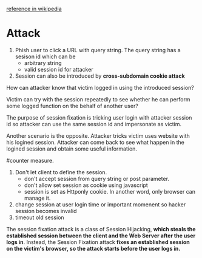 [reference in wikipedia](https://en.wikipedia.org/wiki/Session_fixation)

# Attack
1. Phish user to click a URL with query string. The query string has a sesison id which can be
	+ arbitrary string
	+ valid session id for attacker 
2. Session can also be introduced by **cross-subdomain cookie attack**

How can attacker know that victim logged in using the introduced session?

Victim can try with the session repeatedly to see whether he can perform some logged function on the behalf of another user?

The purpose of session fixation is tricking user login  with attacker session id so attacker can use the same session id and impersonate as victim.


Another scenario is the opposite. Attacker tricks victim uses website with his logined session. Attacker can come back to see what happen in the logined session and obtain some useful information.


#counter measure.
1. Don't let client to define the session. 
	+ don't accept session from query string or post parameter.
	+ don't allow set session as cookie using javascript
	+ session is set as Httponly cookie. In another word, only browser can manage it. 
1. change session at user login time or important momenent so hacker session becomes invalid
1. timeout old session

The session fixation attack is a class of Session Hijacking, **which steals the established session between the client and the Web Server after the user logs in**. Instead, the Session Fixation attack **fixes an established session on the victim's browser, so the attack starts before the user logs in.**



  